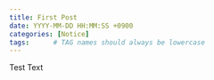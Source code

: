 ```yaml
---
title: First Post
date: YYYY-MM-DD HH:MM:SS +0900
categories: [Notice]
tags:      # TAG names should always be lowercase
---
```

Test Text